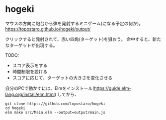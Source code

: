 # hogeki

マウスの方向に砲台から弾を発射するミニゲーム(になる予定の何か)。
https://topostaro.github.io/hogeki/output/

クリックすると発射されて、赤い四角(ターゲット)を狙おう。
命中すると、新たなターゲットが出現する。

TODO:
- スコア表示をする
- 時間制限を設ける
- スコアに応じて、ターゲットの大きさを変化させる

自分のPCで動かすには、Elmをインストール(https://guide.elm-lang.org/install/elm.html) してから、
```
git clone https://github.com/topostaro/hogeki
cd hogeki
elm make src/Main.elm --output=output/main.js
```
